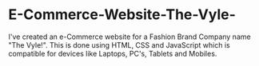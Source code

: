 # E-Commerce-Website-The-Vyle-
I've created an e-Commerce website for a Fashion Brand Company name "The Vyle!". This is done using HTML, CSS and JavaScript which is compatible for devices like Laptops, PC's, Tablets and Mobiles. 
